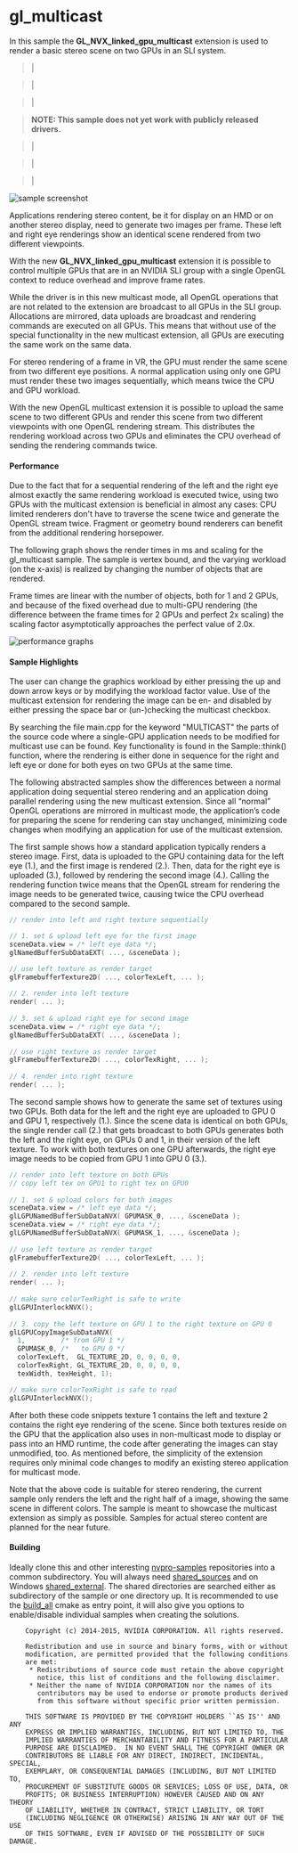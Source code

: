 # gl_multicast
In this sample the **GL_NVX_linked_gpu_multicast** extension is used to render a basic stereo scene on two GPUs in an SLI system.

> |

> |

> |

> **NOTE: This sample does not yet work with publicly released drivers.**

> |

> |

> |

![sample screenshot](https://github.com/nvpro-samples/gl_multicast/blob/master/doc/sample.png)

Applications rendering stereo content, be it for display on an HMD or on another stereo display, need to generate two images per frame. These left and right eye renderings show an identical scene rendered from two different viewpoints.

With the new **GL_NVX_linked_gpu_multicast** extension it is possible to control multiple GPUs that are in an NVIDIA SLI group with a single OpenGL context to reduce overhead and improve frame rates.

While the driver is in this new multicast mode, all OpenGL operations that are not related to the extension are broadcast to all GPUs in the SLI group. Allocations are mirrored, data uploads are broadcast and rendering commands are executed on all GPUs. This means that without use of the special functionality in the new multicast extension, all GPUs are executing the same work on the same data.

For stereo rendering of a frame in VR, the GPU must render the same scene from two different eye positions. A normal application using only one GPU must render these two images sequentially, which means twice the CPU and GPU workload.

With the new OpenGL multicast extension it is possible to upload the same scene to two different GPUs and render this scene from two different viewpoints with one OpenGL rendering stream. This distributes the rendering workload across two GPUs and eliminates the CPU overhead of sending the rendering commands twice.


#### Performance
Due to the fact that for a sequential rendering of the left and the right eye almost exactly the same rendering workload is executed twice, using two GPUs with the multicast extension is beneficial in almost any cases: CPU limited renderers don't have to traverse the scene twice and generate the OpenGL stream twice. Fragment or geometry bound renderers can benefit from the additional rendering horsepower. 

The following graph shows the render times in ms and scaling for the gl_multicast sample. The sample is vertex bound, and the varying workload (on the x-axis) is realized by changing the number of objects that are rendered.

Frame times are linear with the number of objects, both for 1 and 2 GPUs, and because of the fixed overhead due to multi-GPU rendering (the difference between the frame times for 2 GPUs and perfect 2x scaling) the scaling factor asymptotically approaches the perfect value of 2.0x.

![performance graphs](https://github.com/nvpro-samples/gl_multicast/blob/master/doc/performance.png)

#### Sample Highlights
The user can change the graphics workload by either pressing the up and down arrow keys or by modifying the workload factor value.
Use of the multicast extension for rendering the image can be en- and disabled by either pressing the space bar or (un-)checking the multicast checkbox.

By searching the file main.cpp for the keyword "MULTICAST" the parts of the source code where a single-GPU application needs to be modified for multicast use can be found. Key functionality is found in the Sample::think() function, where the rendering is either done in sequence for the right and left eye or done for both eyes on two GPUs at the same time.

The following abstracted samples show the differences between a normal application doing sequential stereo rendering and an application doing parallel rendering using the new multicast extension. Since all “normal” OpenGL operations are mirrored in multicast mode, the application’s code for preparing the scene for rendering can stay unchanged, minimizing code changes when modifying an application for use of the multicast extension. 

The first sample shows how a standard application typically renders a stereo image. First, data is uploaded to the GPU containing data for the left eye (1.), and the first image is rendered (2.). Then, data for the right eye is uploaded (3.), followed by rendering the second image (4.). Calling the rendering function twice means that the OpenGL stream for rendering the image needs to be generated twice, causing twice the CPU overhead compared to the second sample.

``` cpp
// render into left and right texture sequentially

// 1. set & upload left eye for the first image
sceneData.view = /* left eye data */;
glNamedBufferSubDataEXT( ..., &sceneData );

// use left texture as render target
glFramebufferTexture2D( ..., colorTexLeft, ... );
 
// 2. render into left texture
render( ... );
 
// 3. set & upload right eye for second image
sceneData.view = /* right eye data */;
glNamedBufferSubDataEXT( ..., &sceneData );
 
// use right texture as render target
glFramebufferTexture2D( ..., colorTexRight, ... );
 
// 4. render into right texture
render( ... );
```
The second sample shows how to generate the same set of textures using two GPUs. Both data for the left and the right eye are uploaded to GPU 0 and GPU 1, respectively (1.). Since the scene data is identical on both GPUs, the single render call (2.) that gets broadcast to both GPUs generates both the left and the right eye, on GPUs 0 and 1, in their version of the left texture. To work with both textures on one GPU afterwards, the right eye image needs to be copied from GPU 1 into GPU 0 (3.).

``` cpp
// render into left texture on both GPUs
// copy left tex on GPU1 to right tex on GPU0
 
// 1. set & upload colors for both images
sceneData.view = /* left eye data */;
glLGPUNamedBufferSubDataNVX( GPUMASK_0, ..., &sceneData );
sceneData.view = /* right eye data */;
glLGPUNamedBufferSubDataNVX( GPUMASK_1, ..., &sceneData );
 
// use left texture as render target
glFramebufferTexture2D( ..., colorTexLeft, ... );
 
// 2. render into left texture
render( ... );
 
// make sure colorTexRight is safe to write
glLGPUInterlockNVX();
 
// 3. copy the left texture on GPU 1 to the right texture on GPU 0
glLGPUCopyImageSubDataNVX(
  1,         /* from GPU 1 */ 
  GPUMASK_0, /*   to GPU 0 */ 
  colorTexLeft,  GL_TEXTURE_2D, 0, 0, 0, 0,
  colorTexRight, GL_TEXTURE_2D, 0, 0, 0, 0,
  texWidth, texHeight, 1);

// make sure colorTexRight is safe to read
glLGPUInterlockNVX();
```

After both these code snippets texture 1 contains the left and texture 2 contains the right eye rendering of the scene. Since both textures reside on the GPU that the application also uses in non-multicast mode to display or pass into an HMD runtime, the code after generating the images can stay unmodified, too. As mentioned before, the simplicity of the extension requires only minimal code changes to modify an existing stereo application for multicast mode.

Note that the above code is suitable for stereo rendering, the current sample only renders the left and the right half of a image, showing the same scene in different colors. The sample is meant to showcase the multicast extension as simply as possible. Samples for actual stereo content are planned for the near future.

#### Building
Ideally clone this and other interesting [nvpro-samples](https://github.com/nvpro-samples) repositories into a common subdirectory. You will always need [shared_sources](https://github.com/nvpro-samples/shared_sources) and on Windows [shared_external](https://github.com/nvpro-samples/shared_external). The shared directories are searched either as subdirectory of the sample or one directory up. It is recommended to use the [build_all](https://github.com/nvpro-samples/build_all) cmake as entry point, it will also give you options to enable/disable individual samples when creating the solutions.

```
    Copyright (c) 2014-2015, NVIDIA CORPORATION. All rights reserved.

    Redistribution and use in source and binary forms, with or without
    modification, are permitted provided that the following conditions
    are met:
     * Redistributions of source code must retain the above copyright
       notice, this list of conditions and the following disclaimer.
     * Neither the name of NVIDIA CORPORATION nor the names of its
       contributors may be used to endorse or promote products derived
       from this software without specific prior written permission.

    THIS SOFTWARE IS PROVIDED BY THE COPYRIGHT HOLDERS ``AS IS'' AND ANY
    EXPRESS OR IMPLIED WARRANTIES, INCLUDING, BUT NOT LIMITED TO, THE
    IMPLIED WARRANTIES OF MERCHANTABILITY AND FITNESS FOR A PARTICULAR
    PURPOSE ARE DISCLAIMED.  IN NO EVENT SHALL THE COPYRIGHT OWNER OR
    CONTRIBUTORS BE LIABLE FOR ANY DIRECT, INDIRECT, INCIDENTAL, SPECIAL,
    EXEMPLARY, OR CONSEQUENTIAL DAMAGES (INCLUDING, BUT NOT LIMITED TO,
    PROCUREMENT OF SUBSTITUTE GOODS OR SERVICES; LOSS OF USE, DATA, OR
    PROFITS; OR BUSINESS INTERRUPTION) HOWEVER CAUSED AND ON ANY THEORY
    OF LIABILITY, WHETHER IN CONTRACT, STRICT LIABILITY, OR TORT
    (INCLUDING NEGLIGENCE OR OTHERWISE) ARISING IN ANY WAY OUT OF THE USE
    OF THIS SOFTWARE, EVEN IF ADVISED OF THE POSSIBILITY OF SUCH DAMAGE.
```
